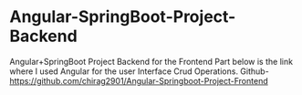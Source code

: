 # Angular-SpringBoot-Project-Backend
Angular+SpringBoot Project Backend 
for the Frontend Part below is the link where I used Angular for the user Interface Crud Operations. 
Github- https://github.com/chirag2901/Angular-Springboot-Project-Frontend
